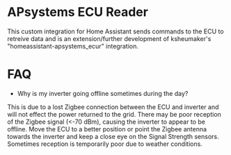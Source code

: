 # APsystems ECU Reader
This custom integration for Home Assistant sends commands to the ECU to retreive data and is an extension/further development of ksheumaker's "homeassistant-apsystems_ecur" integration.

# FAQ
- Why is my inverter going offline sometimes during the day?

This is due to a lost Zigbee connection between the ECU and inverter and will not effect the power returned to the grid. There may be poor reception of the Zigbee signal (<-70 dBm), causing the inverter to appear to be offline. Move the ECU to a better position or point the Zigbee antenna towards the inverter and keep a close eye on the Signal Strength sensors. Sometimes reception is temporarily poor due to weather conditions.


